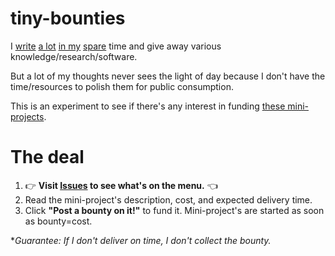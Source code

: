 # tiny-bounties

I [write](https://blog.okturtles.com) [a lot](https://fixingtao.com) [in my](https://gist.github.com/taoeffect) [spare](https://www.taoeffect.com/blog/) time and give away various knowledge/research/software.

But a lot of my thoughts never sees the light of day because I don't have the time/resources to polish them for public consumption.

This is an experiment to see if there's any interest in funding [these mini-projects](https://github.com/taoeffect/tiny-bounties/issues).

# The deal

1. :point_right: **Visit [Issues](https://github.com/taoeffect/tiny-bounties/issues) to see what's on the menu.** :point_left:
2. Read the mini-project's description, cost, and expected delivery time.
3. Click **"Post a bounty on it!"** to fund it. Mini-project's are started as soon as bounty=cost.

**Guarantee: If I don't deliver on time, I don't collect the bounty.*

